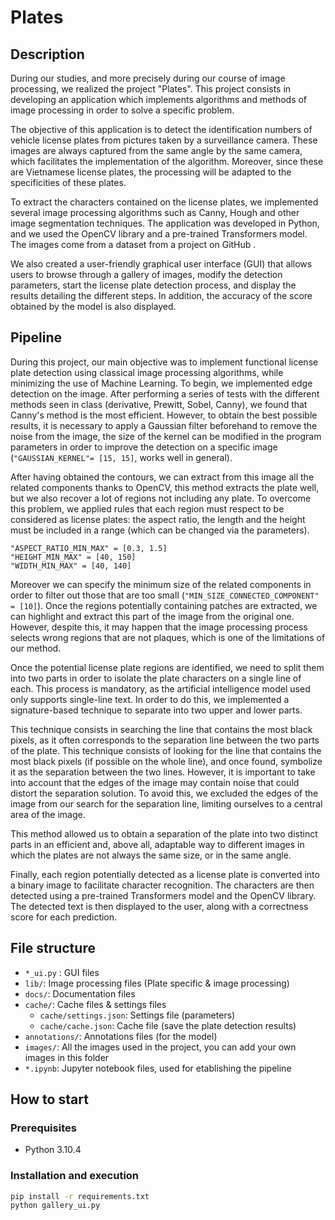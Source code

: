 # Plates

## Description
During our studies, and more precisely during our course of image processing, we realized the project "Plates". This project consists in developing an application which implements algorithms and methods of image processing in order to solve a specific problem.

The objective of this application is to detect the identification numbers of vehicle license plates from pictures taken by a surveillance camera. These images are always captured from the same angle by the same camera, which facilitates the implementation of the algorithm. Moreover, since these are Vietnamese license plates, the processing will be adapted to the specificities of these plates.

To extract the characters contained on the license plates, we implemented several image processing algorithms such as Canny, Hough and other image segmentation techniques. The application was developed in Python, and we used the OpenCV library and a pre-trained Transformers model. The images come from a dataset from a project on GitHub .

We also created a user-friendly graphical user interface (GUI) that allows users to browse through a gallery of images, modify the detection parameters, start the license plate detection process, and display the results detailing the different steps. In addition, the accuracy of the score obtained by the model is also displayed.

## Pipeline



During this project, our main objective was to implement functional license plate detection using classical image processing algorithms, while minimizing the use of Machine Learning. To begin, we implemented edge detection on the image. After performing a series of tests with the different methods seen in class (derivative, Prewitt, Sobel, Canny), we found that Canny's method is the most efficient. However, to obtain the best possible results, it is necessary to apply a Gaussian filter beforehand to remove the noise from the image, the size of the kernel can be modified in the program parameters in order to improve the detection on a specific image (`"GAUSSIAN_KERNEL"= [15, 15]`, works well in general). 

After having obtained the contours, we can extract from this image all the related components thanks to OpenCV, this method extracts the plate well, but we also recover a lot of regions not including any plate. To overcome this problem, we applied rules that each region must respect to be considered as license plates: the aspect ratio, the length and the height must be included in a range (which can be changed via the parameters).
```
"ASPECT_RATIO_MIN_MAX" = [0.3, 1.5]
"HEIGHT_MIN_MAX" = [40, 150]
"WIDTH_MIN_MAX" = [40, 140]
```
Moreover we can specify the minimum size of the related components in order to filter out those that are too small (`"MIN_SIZE_CONNECTED_COMPONENT" = [10]`). Once the regions potentially containing patches are extracted, we can highlight and extract this part of the image from the original one. However, despite this, it may happen that the image processing process selects wrong regions that are not plaques, which is one of the limitations of our method.

Once the potential license plate regions are identified, we need to split them into two parts in order to isolate the plate characters on a single line of each. This process is mandatory, as the artificial intelligence model used only supports single-line text. In order to do this, we implemented a signature-based technique to separate into two upper and lower parts.  

This technique consists in searching the line that contains the most black pixels, as it often corresponds to the separation line between the two parts of the plate. This technique consists of looking for the line that contains the most black pixels (if possible on the whole line), and once found, symbolize it as the separation between the two lines. However, it is important to take into account that the edges of the image may contain noise that could distort the separation solution. To avoid this, we excluded the edges of the image from our search for the separation line, limiting ourselves to a central area of the image. 

This method allowed us to obtain a separation of the plate into two distinct parts in an efficient and, above all, adaptable way to different images in which the plates are not always the same size, or in the same angle.

Finally, each region potentially detected as a license plate is converted into a binary image to facilitate character recognition. The characters are then detected using a pre-trained Transformers model and the OpenCV library. The detected text is then displayed to the user, along with a correctness score for each prediction.

## File structure
- `*_ui.py` : GUI files
- `lib/`: Image processing files (Plate specific & image processing)
- `docs/`: Documentation files
- `cache/`: Cache files & settings files
  - `cache/settings.json`: Settings file (parameters)
  - `cache/cache.json`: Cache file (save the plate detection results)
- `annotations/`: Annotations files (for the model)
- `images/`: All the images used in the project, you can add your own images in this folder
- `*.ipynb`: Jupyter notebook files, used for etablishing the pipeline

## How to start
### Prerequisites
- Python 3.10.4

### Installation and execution
```sh
pip install -r requirements.txt
python gallery_ui.py
```
